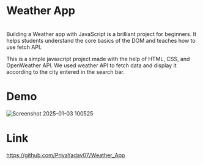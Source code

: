 # Weather App
<br>
Building a Weather app with JavaScript is a brilliant project for beginners. It helps students understand the core basics of the DOM and teaches how to use fetch API.<br>

This is a simple javascript project made with the help of HTML, CSS, and OpenWeather API. We used weather API to fetch data and display it according to the city entered in the search bar.
# Demo
![Screenshot 2025-01-03 100525](https://github.com/user-attachments/assets/528df700-31bf-4b62-913f-e883e122ee89)

# Link
 https://github.com/PriyaYadav07/Weather_App

